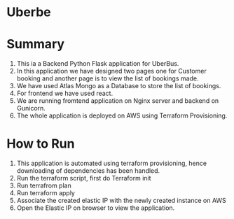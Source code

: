 # Uberbe

# Summary
1. This ia a Backend Python Flask application for UberBus. 
2. In this application we have designed two pages one for Customer booking and another page is to view the list of bookings made. 
3. We have used Atlas Mongo as a Database to store the list of bookings. 
4. For frontend we have used react. 
5. We are running fromtend application on Nginx server and backend on Gunicorn.
6. The whole application is deployed on AWS using Terraform Provisioning.

# How to Run
1. This application is automated using terraform provisioning, hence downloading of dependencies has been handled.
2. Run the terraform script, first do Terraform init
3. Run terrafrom plan
4. Run terraform apply
5. Associate the created elastic IP with the newly created instance on AWS
6. Open the Elastic IP on browser to view the application.

